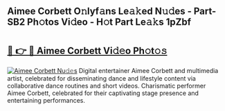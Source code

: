 ## Aimee Corbett O𝚗lyf𝚊ns Le𝚊𝚔ed N𝚞𝚍es - Part-SB2 Ph𝚘tos Vi𝚍eo - H𝚘t Part Le𝚊𝚔s 1pZbf

# <h2><a href="http://hf3ovij.feru.top/?c=Aimee+Corbett">🔗 👉 🔴 Aimee Corbett Vi𝚍𝚎o Ph𝚘t𝚘𝚜</a></h2>

[![Aimee Corbett Nu𝚍𝚎s](https://i.imgur.com/0TWrTi3.gif)](http://hf3ovij.feru.top/?c=Aimee+Corbett)
Digital entertainer Aimee Corbett and multimedia artist, celebrated for disseminating dance and lifestyle content via collaborative dance routines and short videos. Charismatic performer Aimee Corbett, celebrated for their captivating stage presence and entertaining performances. 
